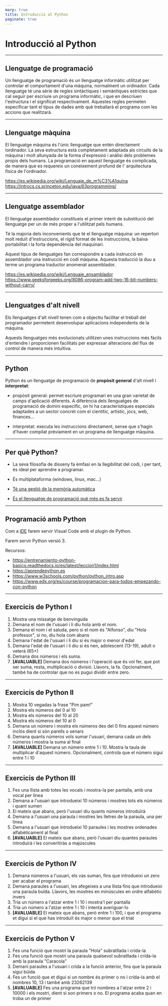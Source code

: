 ```yaml
---
marp: true
title: Introducció al Python
paginate: true
---
```


# Introducció al Python

---

## Llenguatge de programació

Un llenguatge de programació és un llenguatge informàtic utilitzat per controlar el comportament d'una màquina, normalment un ordinador. Cada llenguatge té una sèrie de regles sintàctiques i semàntiques estrictes que cal seguir per escriure un programa informàtic, i que en descriuen l'estructura i el significat respectivament. Aquestes regles permeten especificar tant el tipus de dades amb què treballarà el programa com les accions que realitzarà.

---

## Llenguatge màquina

El llenguatge màquina és l'únic llenguatge que entén directament lordinador. La seva estructura està completament adaptada als circuits de la màquina i molt allunyada de la forma d'expressió i anàlisi dels problemes propis dels humans. La programació en aquest llenguatge és complicada, de manera que es requereix un coneixement profund de l' arquitectura física de l'ordinador.

https://es.wikipedia.org/wiki/Lenguaje_de_m%C3%A1quina
https://introcs.cs.princeton.edu/java/63programming/

---

## Llenguatge assemblador

El llenguatge assemblador constitueix el primer intent de substitució del llenguatge per un de més proper a l'utilitzat pels humans.

Té la majoria dels inconvenients que té el llenguatge màquina: un repertori molt reduït d'instruccions, el rígid format de les instruccions, la baixa portabilitat i la forta dependència del maquinari.

Aquest tipus de llenguatges fan correspondre a cada instrucció en assemblador una instrucció en codi màquina. Aquesta traducció la duu a terme un programa traductor anomenat assemblador.

https://es.wikipedia.org/wiki/Lenguaje_ensamblador
https://www.geeksforgeeks.org/8086-program-add-two-16-bit-numbers-without-carry/

---

## Llenguatges d'alt nivell

Els llenguatges d'alt nivell tenen com a objectiu facilitar el treball del programador permetent desenvolupar aplicacions independents de la màquina.

Aquests llenguatges més evolucionats utilitzen unes instruccions més fàcils d'entendre i proporcionen facilitats per expressar alteracions del flux de control de manera més intuïtiva.

---

## Python

Python és un llenguatge de programació de **propòsit general** d'alt nivell i **interpretat**:

* propòsit general: permet escriure programari en una gran varietat de camps d'aplicació diferents. A diferència dels llenguatges de programació de domini específic, on hi ha característiques especials adaptades a un sector concret com el cientític, artístic, jocs, web, finances...

* interpretat: executa les instruccions directament, sense que s'hagin d'haver compilat prèviament en un programa de llenguatge màquina.

---

## Per què Python?

* La seva filosofia de disseny fa èmfasi en la llegibilitat del codi, i per tant, és ideal per aprendre a programar.

* És multiplataforma (windows, linux, mac...)

* [Té una gestió de la memòria automàtica](https://ca.wikipedia.org/wiki/Recollida_de_mem%C3%B2ria_brossa)

* [És el llenguatge de programació què més es fa servir](https://pypl.github.io/PYPL.html)

---

## Programació amb Python

Com a [IDE](https://es.wikipedia.org/wiki/Entorno_de_desarrollo_integrado) farem servir Visual Code amb el plugin de Python.

Farem servir Python versió 3.

Recursos:

* https://entrenamiento-python-basico.readthedocs.io/es/latest/leccion1/index.html
* https://aprendepython.es
* https://www.w3schools.com/python/python_intro.asp
* https://www.edx.org/es/course/programacion-para-todos-empezando-con-python

---

## Exercicis de Python I

1. Mostra una missatge de benvinguda
2. Demana el nom de l'usuari i li diu hola amb el nom.
3. Demana el nom i el saluda, pero si el nom és "Alfonso", diu "Hola professor", si no, diu hola com abans
4. Demana l'edat de l'usuari i li diu si és major o menor d'edat
5. Demana l'edat de l'usuari i li diu si és nen, adolescent (13-19), adult o veterà (65+)
6. Demana dos números i els suma.
7. **[AVALUABLE]** Demana dos números i l'operació que és vol fer, que pot ser suma, resta, multiplicació o divisió. Llavors, la fa. Opcionalment, també ha de controlar que no es pugui dividir entre zero.

---

## Exercicis de Python II

1. Mostra 10 vegadas la frase "Pim pam!"
2. Mostra els números del 0 al 10
3. Mostra els números del 10 al 20
4. Mostra els números del 10 al 0
5. Demana un número i mostra els números des del 0 fins aquest número inclós dient si són parells o senars
6. Demana quants números vols sumar l'usuari, demana cada un dels números i mostra la suma al final
7. **[AVALUABLE]** Demana un número entre 1 i 10. Mostra la taula de multiplicar d'aquest número. Opcionalment, controla que el número sigui entre 1 i 10

---

## Exercicis de Python III

1. Fes una llista amb totes les vocals i mostra-la per pantalla, amb una vocal per línea
2. Demana a l'usuari que introdueixi 10 números i mostres tots els números i quant sumen
3. El mateix que abans, però l'usuari diu quants números introduïrà
4. Demana a l'usuari una paraula i mostres les lletres de la paraula, una per línea
5. Demana a l'usuari que introdueixi 10 paraules i les mostres ordenades alfabèticament al final
6. **[AVALUABLE]** El mateix que abans, però l'usuari diu quantes paraules introduirà i les converitiràs a majúscules

---

## Exercicis de Python IV

1. Demana números a l'usuari, els vas suman, fins que introdueixi un zero per acabar el programa
2. Demana paraules a l'usuari, les afegeixes a una llista fins que introdueixi una paraula buïda. Llavors, les mostres en minúscules en ordre alfabètic invers
3. Tría un número a l'atzar entre 1 i 10 i mostra'l per pantalla
4. Tría un número a l'atzar entre 1 i 10 i intenta averiguar-lo
5. **[AVALUABLE]** El mateix que abans, però entre 1 i 100, i que el programa et digui si el que has introduït és major o menor que el triat

---

## Exercicis de Python V

1. Fes una funció que mostri la paraula "Hola" subratllada i crída-la
2. Fes una funció que mostri una paraula qualsevol subratllada i crída-la amb la paraula "Caracola"
3. Demani paraules a l'usuari i crida a la funció anterior, fins que la paraula sigui büida
4. Fes un funció que et digui si un nombre és primer o no i crída-la amb el nombres 10, 13 i també amb 23262139
5. **[AVALUABLE]** Fes una programa que trii nombres a l'atzar entre 2 i 10000 i els mostri, dient si son primers o no. El programa acaba quan en troba un de primer
